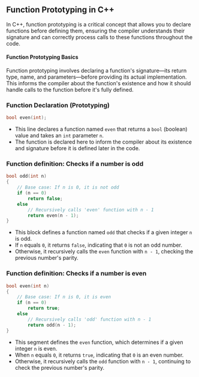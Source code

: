 ## Function Prototyping in C++

In C++, function prototyping is a critical concept that allows you to declare functions before defining them, ensuring the compiler understands their signature and can correctly process calls to these functions throughout the code.

#### Function Prototyping Basics

Function prototyping involves declaring a function's signature—its return type, name, and parameters—before providing its actual implementation. This informs the compiler about the function's existence and how it should handle calls to the function before it's fully defined.

### Function Declaration (Prototyping)

```cpp
bool even(int);
```

- This line declares a function named `even` that returns a `bool` (boolean) value and takes an `int` parameter `n`.
- The function is declared here to inform the compiler about its existence and signature before it is defined later in the code.

### Function definition: Checks if a number is odd

```cpp
bool odd(int n)
{
    // Base case: If n is 0, it is not odd
    if (n == 0)
        return false;
    else
        // Recursively calls 'even' function with n - 1
        return even(n - 1);
}
```

- This block defines a function named `odd` that checks if a given integer `n` is odd.
- If `n` equals `0`, it returns `false`, indicating that `0` is not an odd number.
- Otherwise, it recursively calls the `even` function with `n - 1`, checking the previous number's parity.

### Function definition: Checks if a number is even

```cpp
bool even(int n)
{
    // Base case: If n is 0, it is even
    if (n == 0)
        return true;
    else
        // Recursively calls 'odd' function with n - 1
        return odd(n - 1);
}
```

- This segment defines the `even` function, which determines if a given integer `n` is even.
- When `n` equals `0`, it returns `true`, indicating that `0` is an even number.
- Otherwise, it recursively calls the `odd` function with `n - 1`, continuing to check the previous number's parity.
